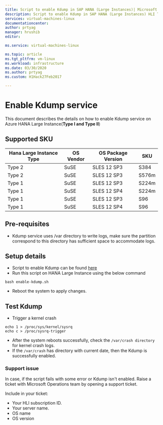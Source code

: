 ```yaml
---
title: Script to enable Kdump in SAP HANA (Large Instances)| Microsoft Docs
description: Script to enable Kdump in SAP HANA (Large Instances) HLI Type I, HLI Type II
services: virtual-machines-linux
documentationcenter:
author: prtyag
manager: hrushib
editor:

ms.service: virtual-machines-linux

ms.topic: article
ms.tgt_pltfrm: vm-linux
ms.workload: infrastructure
ms.date: 03/30/2020
ms.author: prtyag
ms.custom: H1Hack27Feb2017

---
```


# Enable Kdump service
This document describes the details on how to enable Kdump service on Azure HANA Large
Instance(**Type I and Type II**)

## Supported SKU
|  Hana Large Instance Type   |  OS Vendor   |  OS Package Version   |  SKU	       |
|-----------------------------|--------------|-----------------------|-------------|
|   Type 2                    |  SuSE        |   SLES 12 SP3         |  S384       |
|   Type 2                    |  SuSE        |   SLES 12 SP3         |  S576m      |
|   Type 1                    |  SuSE        |   SLES 12 SP3         |  S224m      |
|   Type 1                    |  SuSE        |   SLES 12 SP4         |  S224m      |
|   Type 1                    |  SuSE        |   SLES 12 SP3         |  S96        |
|   Type 1                    |  SuSE        |   SLES 12 SP4         |  S96        |

## Pre-requisites
- Kdump service uses /var directory to write logs, make sure the partition correspond to this directory has sufficient
space to accommodate logs.

## Setup details
- Script to enable Kdump can be found [here](https://github.com/Azure/sap-hana/blob/master/tools/enable-kdump.sh)
- Run this script on HANA Large Instance using the below command
```
bash enable-kdump.sh
```
- Reboot the system to apply changes.

## Test Kdump
- Trigger a kernel crash
```
echo 1 > /proc/sys/kernel/sysrq
echo c > /proc/sysrq-trigger
```
- After the system reboots successfully, check the `/var/crash directory` for kernel crash logs.
- If the `/var/crash` has directory with current date, then the Kdump is successfully enabled.

### Support issue
In case, if the script fails with some error or Kdump isn't enabled. Raise a ticket with Microsoft Operations team by opening a support ticket.

Include in your ticket:

* Your HLI subscription ID.
* Your server name.
* OS name
* OS version